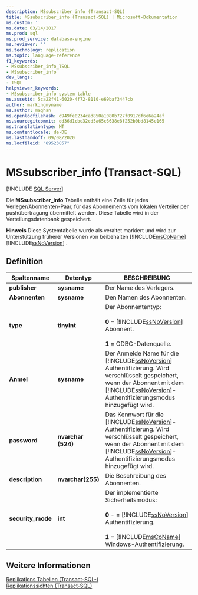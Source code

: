 ```yaml
---
description: MSsubscriber_info (Transact-SQL)
title: MSsubscriber_info (Transact-SQL) | Microsoft-Dokumentation
ms.custom: ''
ms.date: 03/14/2017
ms.prod: sql
ms.prod_service: database-engine
ms.reviewer: ''
ms.technology: replication
ms.topic: language-reference
f1_keywords:
- MSsubscriber_info_TSQL
- MSsubscriber_info
dev_langs:
- TSQL
helpviewer_keywords:
- MSsubscriber_info system table
ms.assetid: 5ca22f41-6020-4f72-8110-e69baf3447cb
author: markingmyname
ms.author: maghan
ms.openlocfilehash: d949fe0234cad850a1080b727f0917df6e6a24af
ms.sourcegitcommit: dd36d1cbe32cd5a65c6638e8f252b0bd8145e165
ms.translationtype: MT
ms.contentlocale: de-DE
ms.lasthandoff: 09/08/2020
ms.locfileid: "89523857"
---
```

# <a name="mssubscriber_info-transact-sql"></a>MSsubscriber_info (Transact-SQL)
[!INCLUDE [SQL Server](../../includes/applies-to-version/sqlserver.md)]

  Die **MSsubscriber_info** Tabelle enthält eine Zeile für jedes Verleger/Abonnenten-Paar, für das Abonnements vom lokalen Verteiler per pushübertragung übermittelt werden. Diese Tabelle wird in der Verteilungsdatenbank gespeichert.  
  
 **Hinweis** Diese Systemtabelle wurde als veraltet markiert und wird zur Unterstützung früherer Versionen von beibehalten [!INCLUDE[msCoName](../../includes/msconame-md.md)] [!INCLUDE[ssNoVersion](../../includes/ssnoversion-md.md)] .  
  
## <a name="definition"></a>Definition  
  
|Spaltenname|Datentyp|BESCHREIBUNG|  
|-----------------|---------------|-----------------|  
|**publisher**|**sysname**|Der Name des Verlegers.|  
|**Abonnenten**|**sysname**|Den Namen des Abonnenten.|  
|**type**|**tinyint**|Der Abonnententyp:<br /><br /> **0**  =  [!INCLUDE[ssNoVersion](../../includes/ssnoversion-md.md)] Abonnent.<br /><br /> **1** = ODBC-Datenquelle.|  
|**Anmel**|**sysname**|Der Anmelde Name für die [!INCLUDE[ssNoVersion](../../includes/ssnoversion-md.md)] Authentifizierung. Wird verschlüsselt gespeichert, wenn der Abonnent mit dem [!INCLUDE[ssNoVersion](../../includes/ssnoversion-md.md)]-Authentifizierungsmodus hinzugefügt wird.|  
|**password**|**nvarchar (524)**|Das Kennwort für die [!INCLUDE[ssNoVersion](../../includes/ssnoversion-md.md)]-Authentifizierung. Wird verschlüsselt gespeichert, wenn der Abonnent mit dem [!INCLUDE[ssNoVersion](../../includes/ssnoversion-md.md)]-Authentifizierungsmodus hinzugefügt wird.|  
|**description**|**nvarchar(255)**|Die Beschreibung des Abonnenten.|  
|**security_mode**|**int**|Der implementierte Sicherheitsmodus:<br /><br /> **0** -  =  [!INCLUDE[ssNoVersion](../../includes/ssnoversion-md.md)] Authentifizierung.<br /><br /> **1**  =  [!INCLUDE[msCoName](../../includes/msconame-md.md)] Windows-Authentifizierung.|  
  
## <a name="see-also"></a>Weitere Informationen  
 [Replikations Tabellen &#40;Transact-SQL-&#41;](../../relational-databases/system-tables/replication-tables-transact-sql.md)   
 [Replikationssichten &#40;Transact-SQL&#41;](../../relational-databases/system-views/replication-views-transact-sql.md)  
  
  
